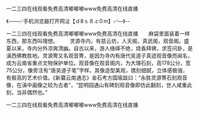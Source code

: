 一二三四在线观看免费高清嘟嘟嘟www免费高清在线直播

《——✅手机浏览器打开网沚【ｄ8ｓ８.c０m】✅—》--

一二三四在线观看免费高清嘟嘟嘟www免费高清在线直播　　麻袋里面装着一样东西，那东西叫理想。
　　灵源寺内，有慈云坊，人天阁，真武阁，观音阁。盛夏以来，寺内分外凉爽清幽。自古以来，游人络绎不绝，烧香拜佛，求签问卦，是滇西佛教胜地。灵源箐又名观音箐，是因为寺内有唐代吴道子真迹观音像而闻名，成为云南省重点文物保护单位。观音像在观音阁内，为大理石刻，高178公分，宽75公分，像旁注有“唐吴道子笔”字样。其像造型美观，镌刻细腻，立体感极强，有极高的艺术价值。《新纂云南通志》金石考方国瑜跋曰：“永胜灵源箐石刻观音像，在滇中画像之较为古者”，“昆明园通山有碑刻观音像即仿此翻刻，世人咸重此刻，当非偶然也。”





一二三四在线观看免费高清嘟嘟嘟www免费高清在线直播
